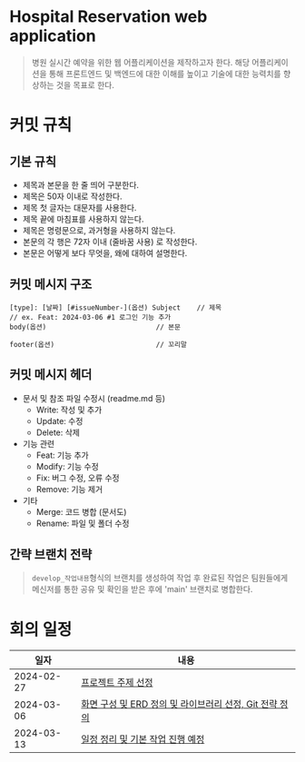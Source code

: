 # Hospital Reservation web application

> 병원 실시간 예약을 위한 웹 어플리케이션을 제작하고자 한다. 해당 어플리케이션을 통해 프론트엔드 및 백엔드에 대한 이해를 높이고 기술에 대한 능력치를 향상하는 것을 목표로 한다.

# 커밋 규칙

## 기본 규칙

- 제목과 본문을 한 줄 띄어 구분한다.
- 제목은 50자 이내로 작성한다.
- 제목 첫 글자는 대문자를 사용한다.
- 제목 끝에 마침표를 사용하지 않는다.
- 제목은 명령문으로, 과거형을 사용하지 않는다.
- 본문의 각 행은 72자 이내 (줄바꿈 사용) 로 작성한다.
- 본문은 어떻게 보다 무엇을, 왜에 대하여 설명한다.

## 커밋 메시지 구조

```
[type]: [날짜] [#issueNumber-](옵션) Subject    // 제목
// ex. Feat: 2024-03-06 #1 로그인 기능 추가
body(옵션)                           // 본문

footer(옵션)                         // 꼬리말
```

## 커밋 메시지 헤더

- 문서 및 참조 파일 수정시 (readme.md 등)
  - Write: 작성 및 추가
  - Update: 수정
  - Delete: 삭제
- 기능 관련
  - Feat: 기능 추가
  - Modify: 기능 수정
  - Fix: 버그 수정, 오류 수정
  - Remove: 기능 제거
- 기타
  - Merge: 코드 병합 (문서도)
  - Rename: 파일 및 폴더 수정

## 간략 브랜치 전략

> `develop_작업내용`형식의 브랜치를 생성하여 작업 후 완료된 작업은 팀원들에게 메신저를 통한 공유 및 확인을 받은 후에 'main' 브랜치로 병합한다.

# 회의 일정

| 일자       | 내용                                                                                                                                        |
| ---------- | ------------------------------------------------------------------------------------------------------------------------------------------- |
| 2024-02-27 | [프로젝트 주제 선정](https://github.com/PJ-TEAM-Vitamin/Hospital_reservation_web_application/issues/1)                                      |
| 2024-03-06 | [화면 구성 및 ERD 정의 및 라이브러리 선정, Git 전략 정의](https://github.com/PJ-TEAM-Vitamin/Hospital_reservation_web_application/issues/2) |
| 2024-03-13 | [일정 정리 및 기본 작업 진행 예정](https://github.com/PJ-TEAM-Vitamin/Hospital_reservation_web_application/issues/3) |

